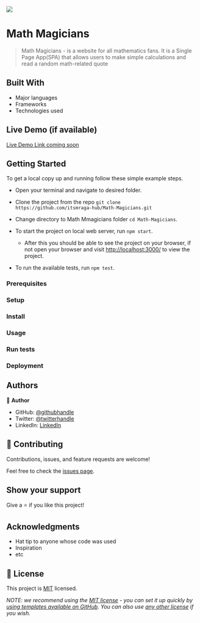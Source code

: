 ![](https://img.shields.io/badge/Microverse-blueviolet)

# Math Magicians

> Math Magicians - is a website for all mathematics fans. It is a Single Page App(SPA) that allows users to make simple calculations and read a random math-related quote

## Built With

- Major languages
- Frameworks
- Technologies used

## Live Demo (if available)

[Live Demo Link coming soon](https://livedemo.com)

## Getting Started

To get a local copy up and running follow these simple example steps.

- Open your terminal and navigate to desired folder.

- Clone the project from the repo `git clone https://github.com/itsmraga-hub/Math-Magicians.git`

- Change directory to Math Mmagicians folder `cd Math-Magicians`.

- To start the project on local web server, run `npm start`.

  - After this you should be able to see the project on your browser, if not open your browser and visit [http://localhost:3000/](http://localhost:3000/) to view the project.

- To run the available tests, run `npm test`.

### Prerequisites

### Setup

### Install

### Usage

### Run tests

### Deployment

## Authors

👤 **Author**

- GitHub: [@githubhandle](https://github.com/itsmraga-hub)
- Twitter: [@twitterhandle](https://twitter.com/RagaMacharia)
- LinkedIn: [LinkedIn](https://linkedin.com/in/itsmraga/)

## 🤝 Contributing

Contributions, issues, and feature requests are welcome!

Feel free to check the [issues page](../../issues/).

## Show your support

Give a ⭐️ if you like this project!

## Acknowledgments

- Hat tip to anyone whose code was used
- Inspiration
- etc

## 📝 License

This project is [MIT](./LICENSE) licensed.

_NOTE: we recommend using the [MIT license](https://choosealicense.com/licenses/mit/) - you can set it up quickly by [using templates available on GitHub](https://docs.github.com/en/communities/setting-up-your-project-for-healthy-contributions/adding-a-license-to-a-repository). You can also use [any other license](https://choosealicense.com/licenses/) if you wish._
